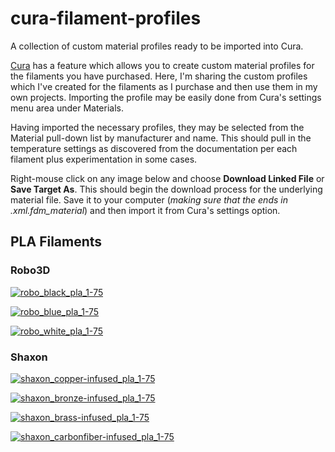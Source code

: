 # cura-filament-profiles
A collection of custom material profiles ready to be imported into Cura.

[Cura](https://github.com/Ultimaker/Cura) has a feature which allows you to create custom material profiles for the filaments you have purchased.  Here, I'm sharing the custom profiles which I've created for the filaments as I purchase and then use them in my own projects.  Importing the profile may be easily done from Cura's settings menu area under Materials.

Having imported the necessary profiles, they may be selected from the Material pull-down list by manufacturer and name.  This should pull in the temperature settings as discovered from the documentation per each filament plus experimentation in some cases.

Right-mouse click on any image below and choose **Download Linked File** or **Save Target As**.  This should begin the download process for the underlying material file.  Save it to your computer (*making sure that the ends in .xml.fdm_material*) and then import it from Cura's settings option.

## PLA Filaments

### Robo3D
[![robo_black_pla_1-75](https://user-images.githubusercontent.com/15971213/27557218-9a9d1124-5a6d-11e7-9ac3-0b3b84576ad1.jpg)](https://raw.githubusercontent.com/OutsourcedGuru/cura-filament-profiles/master/Robo%20Black%20PLA%201.75.xml.fdm_material)

[![robo_blue_pla_1-75](https://user-images.githubusercontent.com/15971213/27557234-aa2c6c5c-5a6d-11e7-817b-913ce881421e.jpg)](https://raw.githubusercontent.com/OutsourcedGuru/cura-filament-profiles/master/Robo%20Blue%20PLA%201.75.xml.fdm_material)

[![robo_white_pla_1-75](https://user-images.githubusercontent.com/15971213/27557238-b39303fa-5a6d-11e7-9546-af1054dd1b67.jpg)](https://raw.githubusercontent.com/OutsourcedGuru/cura-filament-profiles/master/Robo%20White%20PLA%201.75.xml.fdm_material)

### Shaxon

[![shaxon_copper-infused_pla_1-75](https://user-images.githubusercontent.com/15971213/27557253-c11e485e-5a6d-11e7-843b-bd767c5249a0.jpg)](https://raw.githubusercontent.com/OutsourcedGuru/cura-filament-profiles/master/Shaxon%20Copper%20Infused%201.75.xml.fdm_material)

[![shaxon_bronze-infused_pla_1-75](https://user-images.githubusercontent.com/15971213/27557266-cb58bb9c-5a6d-11e7-8fed-fa49c768d904.jpg)](https://raw.githubusercontent.com/OutsourcedGuru/cura-filament-profiles/master/Shaxon%20Bronze%20Infused%201.75.xml.fdm_material)

[![shaxon_brass-infused_pla_1-75](https://user-images.githubusercontent.com/15971213/27557270-d4e66cae-5a6d-11e7-9515-7afbcc4ee5cb.jpg)](https://raw.githubusercontent.com/OutsourcedGuru/cura-filament-profiles/master/Shaxon%20Brass%20Infused%201.75.xml.fdm_material)

[![shaxon_carbonfiber-infused_pla_1-75](https://user-images.githubusercontent.com/15971213/27557285-e0ea9de0-5a6d-11e7-8ec8-54c2dce1ffed.jpg)](https://raw.githubusercontent.com/OutsourcedGuru/cura-filament-profiles/master/Shaxon%20Carbon-Fiber%20Infused%201.75.xml.fdm_material)
